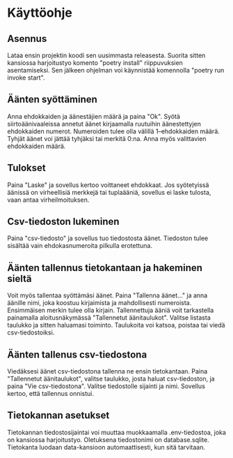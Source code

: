 # Käyttöohje

## Asennus
Lataa ensin projektin koodi sen uusimmasta releasesta.
Suorita sitten kansiossa harjoitustyo komento "poetry install" riippuvuksien asentamiseksi. Sen jälkeen ohjelman voi käynnistää komennolla "poetry run invoke start".

## Äänten syöttäminen
Anna ehdokkaiden ja äänestäjien määrä ja paina "Ok". Syötä siirtoäänivaaleissa annetut äänet kirjaamalla ruutuihin äänestettyjen ehdokkaiden numerot. Numeroiden tulee olla välillä 1–ehdokkaiden määrä. Tyhjät äänet voi jättää tyhjäksi tai merkitä 0:na. Anna myös valittavien ehdokkaiden määrä.

## Tulokset
Paina "Laske" ja sovellus kertoo voittaneet ehdokkaat. Jos syötetyissä äänissä on virheellisiä merkkejä tai tuplaääniä, sovellus ei laske tulosta, vaan antaa virheilmoituksen.

## Csv-tiedoston lukeminen
Paina "csv-tiedosto" ja sovellus tuo tiedostosta äänet. Tiedoston tulee sisältää vain ehdokasnumeroita pilkulla erotettuna.

## Äänten tallennus tietokantaan ja hakeminen sieltä
Voit myös tallentaa syöttämäsi äänet. Paina "Tallenna äänet..." ja anna äänille nimi, joka koostuu kirjaimista ja mahdollisesti numeroista. Ensimmäisen merkin tulee olla kirjain. Tallennettuja ääniä voit tarkastella painamalla aloitusnäkymässä "Tallennetut äänitaulukot". Valitse listasta taulukko ja sitten haluamasi toiminto. Taulukoita voi katsoa, poistaa tai viedä csv-tiedostoiksi.

## Äänten tallenus csv-tiedostona
Viedäksesi äänet csv-tiedostona tallenna ne ensin tietokantaan. Paina "Tallennetut äänitaulukot", valitse taulukko, josta haluat csv-tiedoston, ja paina "Vie csv-tiedostona". Valitse tiedostolle sijainti ja nimi. Sovellus kertoo, että tallennus onnistui.

## Tietokannan asetukset
Tietokannan tiedostosijaintai voi muuttaa muokkaamalla .env-tiedostoa, joka on kansiossa harjoitustyo. Oletuksena tiedostonimi on database.sqlite. Tietokanta luodaan data-kansioon automaattisesti, kun sitä tarvitaan.